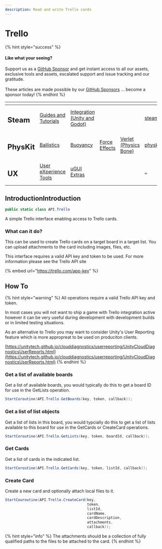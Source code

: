 ```yaml
---
description: Read and write Trello cards
---
```


# Trello

{% hint style="success" %}
#### Like what your seeing?

Support us as a [GitHub Sponsor](../../../) and get instant access to all our assets, exclusive tools and assets, escalated support and issue tracking and our gratitude.\
\
These articles are made possible by our [GitHub Sponsors](../../../) ... become a sponsor today!
{% endhint %}

<table data-view="cards"><thead><tr><th></th><th></th><th></th><th></th><th></th><th data-hidden data-card-target data-type="content-ref"></th><th data-hidden data-card-cover data-type="files"></th></tr></thead><tbody><tr><td><h2>Steam</h2></td><td><a href="../../../company/concepts/steam/">Guides and Tutorials</a></td><td><a href="../../steamworks/">Integration (Unity and Godot)</a></td><td></td><td></td><td><a href="../../../company/concepts/steam/">steam</a></td><td><a href="../../../.gitbook/assets/Steamworks Card.png">Steamworks Card.png</a></td></tr><tr><td><h2>PhysKit</h2></td><td><a href="../../physkit/learning/sample-scenes/1-ballistic-basics.md">Ballistics</a></td><td><a href="../../physkit/learning/sample-scenes/1-buoyancy-example.md">Buoyancy</a></td><td><a href="../../physkit/learning/sample-scenes/1-force-effect-fields.md">Force Effects</a></td><td><a href="../../physkit/learning/sample-scenes/2-verlet-spring-skinned-mesh.md">Verlet (Physics Bone)</a></td><td><a href="../../physkit/">physkit</a></td><td><a href="../../../.gitbook/assets/PhysKit Card.png">PhysKit Card.png</a></td></tr><tr><td><h2>UX</h2></td><td><a href="../learning/core-concepts/">User eXperience Tools</a></td><td><a href="../learning/ugui-extras/">uGUI Extras</a></td><td></td><td></td><td><a href="../">..</a></td><td><a href="../../../.gitbook/assets/Splash Screen (1).png">Splash Screen (1).png</a></td></tr></tbody></table>

## IntroductionIntroduction

```csharp
public static class API.Trello
```

A simple Trello interface enabling access to Trello cards.

### What can it do?

This can be used to create Trello cards on a target board in a target list. You can upload attachments to the card including images, files, etc.

This interface requires a valid API key and token to be used. For more information please see the Trello API site

{% embed url="https://trello.com/app-key" %}

## How To

{% hint style="warning" %}
All operations require a valid Trello API key and token.

In most cases you will not want to ship a game with Trello integration active however it can be very useful during development with development builds or in limited testing situations.

As an alternative to Trello you may want to consider Unity's User Reporting feature which is more appropreat to be used on produciton clients.

[https://unitytech.github.io/clouddiagnostics/userreporting/UnityCloudDiagnosticsUserReports.html](https://unitytech.github.io/clouddiagnostics/userreporting/UnityCloudDiagnosticsUserReports.html)
{% endhint %}

### Get a list of available boards

Get a list of available boards, you would typically do this to get a board ID for use in the GetLists operation.

```csharp
StartCoroutine(API.Trello.GetBoards(key, token, callback));
```

### Get a list of list objects

Get a list of lists in this board, you would typcially do this to get a list of lists available to this board for use in the GetCards or CreateCard operations.

```csharp
StartCoroutine(API.Trello.GetLists(key, token, boardId, callback));
```

### Get Cards

Get a list of cards in the indicated list.

```csharp
StartCoroutine(API.Trello.GetCards(key, token, listId, callback));
```

### Create Card

Create a new card and optionally attach local files to it.

```csharp
StartCouroutine(API.Trello.CreateCard(key,
                                      token,
                                      listId,
                                      cardName,
                                      cardDescription,
                                      attachments,
                                      callback));
```

{% hint style="info" %}
The attachments should be a collection of fully qualified paths to the files to be attached to the card.
{% endhint %}
